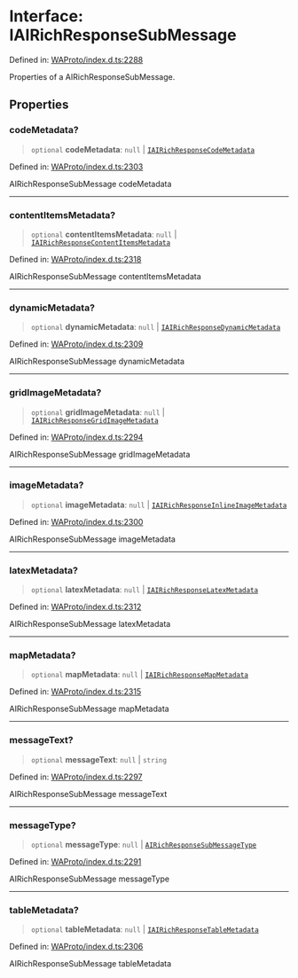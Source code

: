 # Interface: IAIRichResponseSubMessage

Defined in: [WAProto/index.d.ts:2288](https://github.com/Fokusdotid/Baileys/blob/9c9f1957de7ce603966b24b846f4c15d5de9bbcf/WAProto/index.d.ts#L2288)

Properties of a AIRichResponseSubMessage.

## Properties

### codeMetadata?

> `optional` **codeMetadata**: `null` \| [`IAIRichResponseCodeMetadata`](IAIRichResponseCodeMetadata.md)

Defined in: [WAProto/index.d.ts:2303](https://github.com/Fokusdotid/Baileys/blob/9c9f1957de7ce603966b24b846f4c15d5de9bbcf/WAProto/index.d.ts#L2303)

AIRichResponseSubMessage codeMetadata

***

### contentItemsMetadata?

> `optional` **contentItemsMetadata**: `null` \| [`IAIRichResponseContentItemsMetadata`](IAIRichResponseContentItemsMetadata.md)

Defined in: [WAProto/index.d.ts:2318](https://github.com/Fokusdotid/Baileys/blob/9c9f1957de7ce603966b24b846f4c15d5de9bbcf/WAProto/index.d.ts#L2318)

AIRichResponseSubMessage contentItemsMetadata

***

### dynamicMetadata?

> `optional` **dynamicMetadata**: `null` \| [`IAIRichResponseDynamicMetadata`](IAIRichResponseDynamicMetadata.md)

Defined in: [WAProto/index.d.ts:2309](https://github.com/Fokusdotid/Baileys/blob/9c9f1957de7ce603966b24b846f4c15d5de9bbcf/WAProto/index.d.ts#L2309)

AIRichResponseSubMessage dynamicMetadata

***

### gridImageMetadata?

> `optional` **gridImageMetadata**: `null` \| [`IAIRichResponseGridImageMetadata`](IAIRichResponseGridImageMetadata.md)

Defined in: [WAProto/index.d.ts:2294](https://github.com/Fokusdotid/Baileys/blob/9c9f1957de7ce603966b24b846f4c15d5de9bbcf/WAProto/index.d.ts#L2294)

AIRichResponseSubMessage gridImageMetadata

***

### imageMetadata?

> `optional` **imageMetadata**: `null` \| [`IAIRichResponseInlineImageMetadata`](IAIRichResponseInlineImageMetadata.md)

Defined in: [WAProto/index.d.ts:2300](https://github.com/Fokusdotid/Baileys/blob/9c9f1957de7ce603966b24b846f4c15d5de9bbcf/WAProto/index.d.ts#L2300)

AIRichResponseSubMessage imageMetadata

***

### latexMetadata?

> `optional` **latexMetadata**: `null` \| [`IAIRichResponseLatexMetadata`](IAIRichResponseLatexMetadata.md)

Defined in: [WAProto/index.d.ts:2312](https://github.com/Fokusdotid/Baileys/blob/9c9f1957de7ce603966b24b846f4c15d5de9bbcf/WAProto/index.d.ts#L2312)

AIRichResponseSubMessage latexMetadata

***

### mapMetadata?

> `optional` **mapMetadata**: `null` \| [`IAIRichResponseMapMetadata`](IAIRichResponseMapMetadata.md)

Defined in: [WAProto/index.d.ts:2315](https://github.com/Fokusdotid/Baileys/blob/9c9f1957de7ce603966b24b846f4c15d5de9bbcf/WAProto/index.d.ts#L2315)

AIRichResponseSubMessage mapMetadata

***

### messageText?

> `optional` **messageText**: `null` \| `string`

Defined in: [WAProto/index.d.ts:2297](https://github.com/Fokusdotid/Baileys/blob/9c9f1957de7ce603966b24b846f4c15d5de9bbcf/WAProto/index.d.ts#L2297)

AIRichResponseSubMessage messageText

***

### messageType?

> `optional` **messageType**: `null` \| [`AIRichResponseSubMessageType`](../enumerations/AIRichResponseSubMessageType.md)

Defined in: [WAProto/index.d.ts:2291](https://github.com/Fokusdotid/Baileys/blob/9c9f1957de7ce603966b24b846f4c15d5de9bbcf/WAProto/index.d.ts#L2291)

AIRichResponseSubMessage messageType

***

### tableMetadata?

> `optional` **tableMetadata**: `null` \| [`IAIRichResponseTableMetadata`](IAIRichResponseTableMetadata.md)

Defined in: [WAProto/index.d.ts:2306](https://github.com/Fokusdotid/Baileys/blob/9c9f1957de7ce603966b24b846f4c15d5de9bbcf/WAProto/index.d.ts#L2306)

AIRichResponseSubMessage tableMetadata
